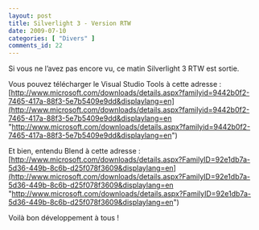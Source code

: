 ```yaml
---
layout: post
title: Silverlight 3 - Version RTW
date: 2009-07-10
categories: [ "Divers" ]
comments_id: 22 
---
```


Si vous ne l’avez pas encore vu, ce matin Silverlight 3 RTW est sortie.

Vous pouvez télécharger le Visual Studio Tools à cette adresse : [http://www.microsoft.com/downloads/details.aspx?familyid=9442b0f2-7465-417a-88f3-5e7b5409e9dd&displaylang=en](http://www.microsoft.com/downloads/details.aspx?familyid=9442b0f2-7465-417a-88f3-5e7b5409e9dd&displaylang=en "http://www.microsoft.com/downloads/details.aspx?familyid=9442b0f2-7465-417a-88f3-5e7b5409e9dd&displaylang=en")

Et bien, entendu Blend à cette adresse : [http://www.microsoft.com/downloads/details.aspx?FamilyID=92e1db7a-5d36-449b-8c6b-d25f078f3609&displaylang=en](http://www.microsoft.com/downloads/details.aspx?FamilyID=92e1db7a-5d36-449b-8c6b-d25f078f3609&displaylang=en "http://www.microsoft.com/downloads/details.aspx?FamilyID=92e1db7a-5d36-449b-8c6b-d25f078f3609&displaylang=en")

Voilà bon développement à tous !
